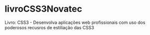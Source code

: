 # livroCSS3Novatec
Livro: CSS3 - Desenvolva aplicações web profissionais com uso dos poderosos recusros de estiliação das CSS3
